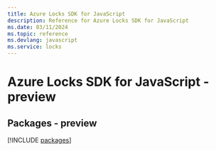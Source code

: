 ```yaml
---
title: Azure Locks SDK for JavaScript
description: Reference for Azure Locks SDK for JavaScript
ms.date: 03/11/2024
ms.topic: reference
ms.devlang: javascript
ms.service: locks
---
```

# Azure Locks SDK for JavaScript - preview
## Packages - preview
[!INCLUDE [packages](locks-index.md)]